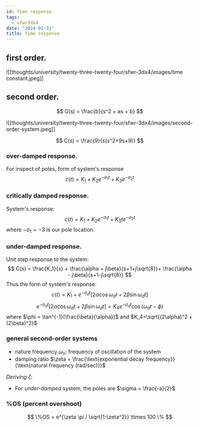 ```yaml
---
id: Time response
tags:
  - sfwr3dx4
date: "2024-01-31"
title: Time response
---
```

## first order.
![[thoughts/university/twenty-three-twenty-four/sfwr-3dx4/images/time constant.jpeg]]
## second order.

$$
G(s) = \frac{b}{s^2 + as + b}
$$

![[thoughts/university/twenty-three-twenty-four/sfwr-3dx4/images/second-order-system.jpeg]]

$$
C(s) = \frac{9}{s(s^2+9s+9)}
$$
### over-damped response.
For inspect of poles, form of system's response
$$
c(t) = K_1 + K_2e^{-\sigma_1 t} + K_3e^{-\sigma_2 t}
$$

### critically damped response.

System's response:
$$
c(t) = K_1 + K_2e^{-\sigma_1 t} + K_3te^{-\sigma_2 t}
$$
where $-\sigma_1=-3$ is our pole location.
### under-damped response.

Unit step response to the system:
$$
C(s) = \frac{K_1}{s} + \frac{\alpha + j\beta}{s+1+j\sqrt{8}}+ \frac{\alpha - j\beta}{s+1-j\sqrt{8}}
$$
Thus the form of system's response:
$$
c(t) = K_1 + e^{-\sigma_dt} \lbrack 2\alpha \cos \omega_d t+ 2\beta \sin \omega_d t \rbrack
$$
$$
e^{-\sigma_dt} \lbrack 2\alpha \cos \omega_d t+ 2\beta \sin \omega_d t \rbrack = K_4 e^{-\sigma_d t} \cos (\omega_dt - \phi)$$
where $\phi = \tan^{-1}(\frac{\beta}{\alpha})$ and $K_4=\sqrt{(2\alpha)^2 + (2\beta)^2}$

### general second-order systems
- nature frequency $\omega_n$: frequency of oscillation of the system
- damping ratio $\zeta = \frac{\text{exponential decay frequency}}{\text{natural frequency (rad/sec)}}$

_Deriving_ $\zeta$:

- For _under-damped_ system, the poles are $\sigma = \frac{-a}{2}$

### %OS (percent overshoot)

$$
\%OS = e^{\zeta \pi / \sqrt{1-\zeta^2}} \times 100 \%
$$
